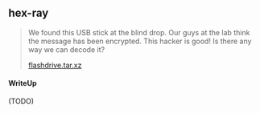 ## hex-ray

> We found this USB stick at the blind drop. Our guys at the lab think the message has been encrypted. This hacker is good! Is there any way we can decode it?
>
>    [flashdrive.tar.xz](./lib/flashdrive.tar.xz)

#### WriteUp

(TODO) 